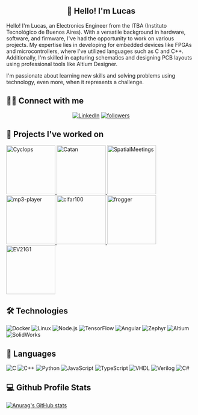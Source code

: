 <h2 align="center">👋 Hello! I'm Lucas</h2>

Hello! I'm Lucas, an Electronics Engineer from the ITBA (Instituto Tecnológico de Buenos Aires). With a versatile background in hardware, software, and firmware, I've had the opportunity to work on various projects. My expertise lies in developing for embedded devices like FPGAs and microcontrollers, where I've utilized languages such as C and C++. Additionally, I'm skilled in capturing schematics and designing PCB layouts using professional tools like Altium Designer.


I'm passionate about learning new skills and solving problems using technology, even more, when it represents a challenge.

<!-- Badges with custom icons - https://github.com/DenverCoder1/custom-icon-badges -->
## 🙋‍♂️ Connect with me 
<p align="center">
    <a href="[https://www.linkedin.com/in/lucas-agust%C3%ADn-kammann-90010b157/](https://www.linkedin.com/in/lkammann/)"><img alt="LinkedIn" title="Connect on LinkedIn" src="https://img.shields.io/badge/-LinkedIn-blue?style=for-the-badge&logo=Linkedin&logoColor=white"/></a>
    <a href="https://github.com/DenverCoder1?tab=followers">
    <img alt="followers" title="Follow me on Github" src="https://custom-icon-badges.herokuapp.com/github/followers/Kammann123?color=236ad3&labelColor=1155ba&style=for-the-badge&logo=person-add&label=Follow&logoColor=white"/></a>
</p>

<!-- Using repository cards from https://github.com/anuraghazra/github-readme-stats -->
## 📕 Projects I've worked on
<p align="left">
    <a href="https://github.com/asp-image-dsp/cyclops">
        <img height="130" src="https://github-readme-stats.vercel.app/api/pin/?username=asp-image-dsp&repo=cyclops&theme=tokyonight&hide_border=true" alt="Cyclops">
    </a>
    <a href="https://github.com/Kammann123/Catan">
        <img height="130" src="https://github-readme-stats.vercel.app/api/pin/?username=Kammann123&repo=Catan&theme=tokyonight&hide_border=true" alt="Catan">
    </a>
    <a href="https://github.com/Shawarma-ASSD/spatialmeetings">
        <img height="130" src="https://github-readme-stats.vercel.app/api/pin/?username=Shawarma-ASSD&repo=spatialmeetings&theme=tokyonight&hide_border=true" alt="SpatialMeetings">
    </a>
    <a href="https://github.com/Lab-de-microprocesadores-G1/mp3-player">
        <img height="130" src="https://github-readme-stats.vercel.app/api/pin/?username=Lab-de-microprocesadores-G1&repo=mp3-player&theme=tokyonight&hide_border=true" alt="mp3-player">
    </a>
    <a href="https://github.com/Kammann123/cifar100">
        <img height="130" src="https://github-readme-stats.vercel.app/api/pin/?username=Kammann123&repo=cifar100&theme=tokyonight&hide_border=true" alt="cifar100">
    </a>
    <a href="https://github.com/Kammann123/frogger">
        <img height="130" src="https://github-readme-stats.vercel.app/api/pin/?username=Kammann123&repo=frogger&theme=tokyonight&hide_border=true" alt="frogger">
    </a>
    <a href="https://github.com/Kammann123/ev21g1">
        <img height="130" src="https://github-readme-stats.vercel.app/api/pin/?username=Kammann123&repo=ev21g1&theme=tokyonight&hide_border=true" alt="EV21G1">
    </a>
</p>

## 🛠  Technologies
![Docker](https://img.shields.io/badge/-Docker-000?&logo=Docker)
![Linux](https://img.shields.io/badge/-Linux-000?&logo=Linux)
![Node.js](https://img.shields.io/badge/-Node.js-000?&logo=node.js)
![TensorFlow](https://img.shields.io/badge/-TensorFlow-000?&logo=TensorFlow)
![Angular](https://img.shields.io/badge/-Angular-000?&logo=Angular)
![Zephyr](https://img.shields.io/badge/-ZephyrRTOS-000)
![Altium](https://img.shields.io/badge/-Altium-000)
![SolidWorks](https://img.shields.io/badge/-SolidWorks-000)

## 🚀  Languages
![C](https://img.shields.io/badge/-C-000?&logo=C)
![C++](https://img.shields.io/badge/-C++-000?&logo=c%2b%2b&logoColor=00599C)
![Python](https://img.shields.io/badge/-Python-000?&logo=Python)
![JavaScript](https://img.shields.io/badge/-JavaScript-000?&logo=JavaScript)
![TypeScript](https://img.shields.io/badge/-TypeScript-000?&logo=TypeScript)
![VHDL](https://img.shields.io/badge/-VHDL-000)
![Verilog](https://img.shields.io/badge/-Verilog-000)
![C#](https://img.shields.io/badge/--000?logo=csharp)

## 💻 Github Profile Stats
[![Anurag's GitHub stats](https://github-readme-stats.vercel.app/api?username=Kammann123&theme=tokyonight&hide_border=true)](https://github.com/anuraghazra/github-readme-stats)
